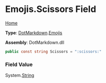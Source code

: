 # Emojis\.Scissors Field

[Home](../../../README.md)

**Type**: [DotMarkdown](../../README.md)\.[Emojis](../README.md)

**Assembly**: DotMarkdown\.dll

```csharp
public const string Scissors = ":scissors:"
```

### Field Value

System\.[String](https://docs.microsoft.com/en-us/dotnet/api/system.string)